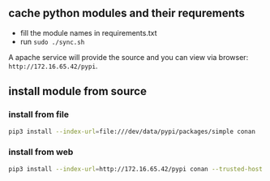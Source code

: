 ## cache python modules and their requrements
<!-- * pip3 install pip2pi -->
* fill the module names in requirements.txt
* run `sudo ./sync.sh`

A apache service will provide the source and you can view via browser: `http://172.16.65.42/pypi`.


## install module from source
### install from file
```bash
pip3 install --index-url=file:///dev/data/pypi/packages/simple conan
```

### install from web
```bash
pip3 install --index-url=http://172.16.65.42/pypi conan --trusted-host 172.16.65.42
```